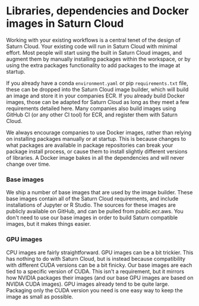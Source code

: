 # Libraries, dependencies and Docker images in Saturn Cloud

Working with your existing workflows is a central tenet of the design of Saturn Cloud. Your existing code will run in Saturn Cloud with minimal effort. Most people will start using the built in Saturn Cloud images, and augment them by manually installing packages within the workspace, or by using the extra packages functionality to add packages to the image at startup.

If you already have a conda `environment.yaml` or pip `requirements.txt` file, these can be dropped into the Saturn Cloud image builder, which will build an image and store it in your companies ECR. If you already build Docker images, those can be adapted for Saturn Cloud as long as they meet a few requirements detailed here. Many companies also build images using GitHub CI (or any other CI tool) for ECR, and register them with Saturn Cloud.

We always encourage companies to use Docker images, rather than relying on installing packages manually or at startup. This is because changes to what packages are available in package repositories can break your package install process, or cause them to install slightly different versions of libraries. A Docker image bakes in all the dependencies and will never change over time.

### Base images

We ship a number of base images that are used by the image builder. These base images contain all of the Saturn Cloud requirements, and include installations of Jupyter or R Studio. The sources for these images are publicly available on GitHub, and can be pulled from public.ecr.aws. You don't need to use our base images in order to build Saturn compatible images, but it makes things easier.



### GPU images

CPU images are fairly straightforward. GPU images can be a bit trickier. This has nothing to do with Saturn Cloud, but is instead because compatibility with different CUDA versions can be a bit finicky. Our base images are each tied to a specific version of CUDA. This isn't a requirement, but it mirrors how NVIDIA packages their images (and our base GPU images are based on NVIDIA CUDA images). GPU images already tend to be quite large. Packaging only the CUDA version you need is one easy way to keep the image as small as possible.
